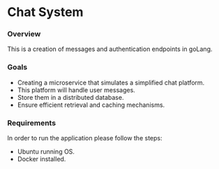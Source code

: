# Chat System

### Overview
This is a creation of messages and authentication endpoints in goLang.
### Goals
* Creating a microservice that simulates a simplified chat platform. 
* This platform will handle user messages.
* Store them in a distributed database.
* Ensure efficient retrieval and caching mechanisms.
### Requirements
In order to run the application please follow the steps:
- Ubuntu running OS.
- Docker installed.